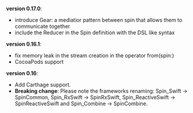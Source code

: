 **version 0.17.0**:

* introduce Gear: a mediatior pattern between spin that allows them to communicate together
* include the Reducer in the Spin definition with the DSL like syntax

**version 0.16.1**:

* fix memory leak in the stream creation in the operator from(spin:)
* CocoaPods support

**version 0.16**:

* Add Carthage support.
* **Breaking change**: Please note the frameworks renaming: Spin\_Swift -> SpinCommon, Spin\_RxSwift -> SpinRxSwift, Spin\_ReactiveSwift -> SpinReactiveSwift and Spin\_Combine -> SpinCombine.
